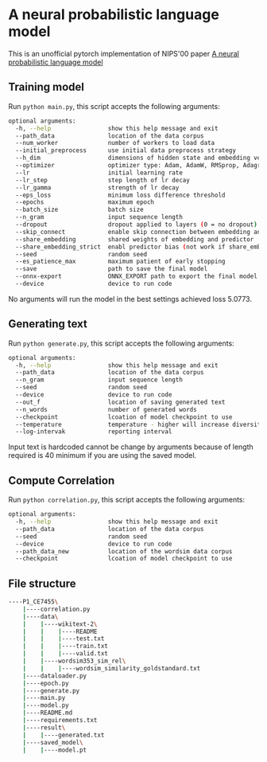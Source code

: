 # A neural probabilistic language model

This is an unofficial pytorch implementation of NIPS'00 paper [A neural probabilistic language model](https://www.jmlr.org/papers/volume3/bengio03a/bengio03a.pdf)


## Training model

Run `python main.py`, this script accepts the following arguments:

```bash
optional arguments:
  -h, --help                show this help message and exit
  --path_data               location of the data corpus
  --num_worker              number of workers to load data
  --initial_preprocess      use initial data preprocess strategy
  --h_dim                   dimensions of hidden state and embedding vectors
  --optimizer               optimizer type: Adam, AdamW, RMSprop, Adagrad, SGD
  --lr                      initial learning rate
  --lr_step                 step length of lr decay
  --lr_gamma                strength of lr decay
  --eps_loss                minimum loss difference threshold
  --epochs                  maximum epoch
  --batch_size              batch size
  --n_gram                  input sequence length
  --dropout                 dropout applied to layers (0 = no dropout)
  --skip_connect            enable skip connection between embedding and predictor
  --share_embedding         shared weights of embedding and predictor
  --share_embedding_strict  enabl predictor bias (not work if share_embedding=False)
  --seed                    random seed
  --es_patience_max         maximum patient of early stopping
  --save                    path to save the final model
  --onnx-export             ONNX_EXPORT path to export the final model in onnx format
  --device                  device to run code        
```
No arguments will run the model in the best settings achieved loss 5.0773.


##   Generating text

Run `python generate.py`, this script accepts the following arguments:

```bash
optional arguments:
  -h, --help                show this help message and exit
  --path_data               location of the data corpus
  --n_gram                  input sequence length
  --seed                    random seed
  --device                  device to run code 
  --out_f                   location of saving generated text
  --n_words                 number of generated words
  --checkpoint              lcoation of model checkpoint to use
  --temperature             temperature - higher will increase diversity
  --log-intervak            reporting interval    
```
Input text is hardcoded cannot be change by arguments because of length required is 40 minimum
if you are using the saved model.



##   Compute Correlation
Run `python correlation.py`, this script accepts the following arguments:

```bash
optional arguments:
  -h, --help                show this help message and exit
  --path_data               location of the data corpus
  --seed                    random seed
  --device                  device to run code 
  --path_data_new           location of the wordsim data corpus
  --checkpoint              lcoation of model checkpoint to use
```

## File structure
```bash
----P1_CE7455\
    |----correlation.py
    |----data\
    |    |----wikitext-2\
    |    |    |----README
    |    |    |----test.txt
    |    |    |----train.txt
    |    |    |----valid.txt
    |    |----wordsim353_sim_rel\
    |    |    |----wordsim_similarity_goldstandard.txt
    |----dataloader.py
    |----epoch.py
    |----generate.py
    |----main.py
    |----model.py
    |----README.md
    |----requirements.txt
    |----result\
    |    |----generated.txt
    |----saved_model\
    |    |----model.pt
```
